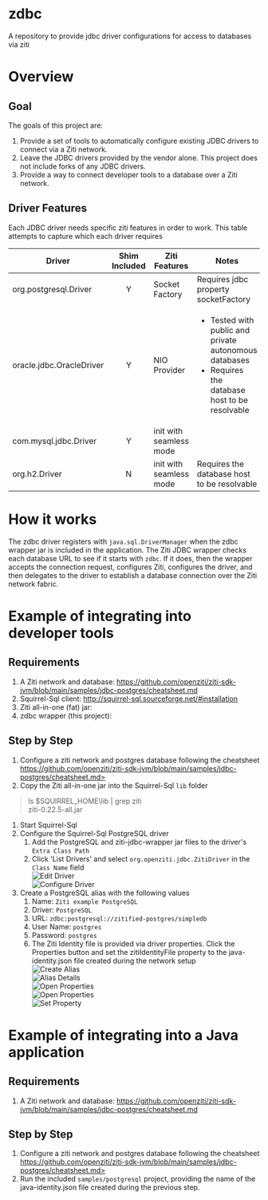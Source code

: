 # zdbc
A repository to provide jdbc driver configurations for access to databases via ziti

# Overview
## Goal
The goals of this project are:

1.  Provide a set of tools to automatically configure existing JDBC drivers to connect via a Ziti network.
1.  Leave the JDBC drivers provided by the vendor alone.  This project does not include forks of any JDBC drivers.
1.  Provide a way to connect developer tools to a database over a Ziti network.

## Driver Features
Each JDBC driver needs specific ziti features in order to work.  This table attempts to capture which each driver requires

| Driver | Shim Included | Ziti Features | Notes |
| ------ | :------------:| ------------- | ----- |
| org.postgresql.Driver | Y | Socket Factory | Requires jdbc property socketFactory |
| oracle.jdbc.OracleDriver | Y | NIO Provider | <ul><li>Tested with public and private autonomous databases</li><li>Requires the database host to be resolvable</li></ul> |
| com.mysql.jdbc.Driver | Y | init with seamless mode | |
| org.h2.Driver | N | init with seamless mode | Requires the database host to be resolvable |

# How it works
The zdbc driver registers with `java.sql.DriverManager` when the zdbc wrapper jar is included in the application.  The Ziti JDBC wrapper checks each database URL to see if it starts with `zdbc`.  If it does, then the wrapper accepts the connection request, configures Ziti,  configures the driver,  and then delegates to the driver to establish a database connection over the Ziti network fabric.

# Example of integrating into developer tools
## Requirements
1.  A Ziti network and database: <https://github.com/openziti/ziti-sdk-jvm/blob/main/samples/jdbc-postgres/cheatsheet.md> 
1.  Squirrel-Sql client: http://squirrel-sql.sourceforge.net/#installation
1.  Ziti all-in-one (fat) jar: <insert link to Java SDK>
1.  zdbc wrapper (this project): <insert link to jar>

## Step by Step
1.  Configure a ziti network and postgres database following the cheatsheet https://github.com/openziti/ziti-sdk-jvm/blob/main/samples/jdbc-postgres/cheatsheet.md> 
1.  Copy the Ziti all-in-one jar into the Squirrel-Sql `lib` folder

> ls $SQUIRREL_HOME\lib | grep ziti <br>
  ziti-0.22.5-all.jar

1.  Start Squirrel-Sql
1.  Configure the Squirrel-Sql PostgreSQL driver
    1. Add the PostgreSQL and ziti-jdbc-wrapper jar files to the driver's `Extra Class Path`
    1. Click 'List Drivers' and select `org.openziti.jdbc.ZitiDriver` in the `Class Name` field
    <br>![Edit Driver](/images/Driver-Edit.png)
    <br>![Configure Driver](/images/Driver-Details.png)
1.  Create a PostgreSQL alias with the following values
    1. Name: `Ziti example PostgreSQL`
    1. Driver: `PostgreSQL`
    1. URL: `zdbc:postgresql://zitified-postgres/simpledb`
    1. User Name: `postgres`
    1. Password: `postgres`
    1. The Ziti Identity file is provided via driver properties.   Click the Properties button and set the zitiIdentityFile property to the java-identity.json file created during the network setup
    <br>![Create Alias](/images/Alias-Create.png)
    <br>![Alias Details](/images/Alias-Details.png)
    <br>![Open Properties](/images/Alias-OpenProps.png)
    <br>![Open Properties](/images/Alias-SelectProps.png)
    <br>![Set Property](/images/Alias-SetProp.png)

# Example of integrating into a Java application
## Requirements
1.  A Ziti network and database: <https://github.com/openziti/ziti-sdk-jvm/blob/main/samples/jdbc-postgres/cheatsheet.md> 

## Step by Step
1.  Configure a ziti network and postgres database following the cheatsheet https://github.com/openziti/ziti-sdk-jvm/blob/main/samples/jdbc-postgres/cheatsheet.md>
1.  Run the included `samples/postgresql` project, providing the name of the java-identity.json file created during the previous step.